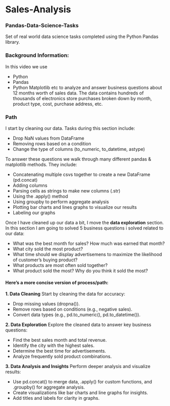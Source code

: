 # Sales-Analysis
### Pandas-Data-Science-Tasks
Set of real world data science tasks completed using the Python Pandas library.

### Background Information:
In this video we use 
- Python
- Pandas 
- Python Matplotlib etc
to analyze and answer business questions about 12 months worth of sales data.
The data contains hundreds of thousands of electronics store purchases broken down by month, product type, cost, purchase address, etc. 

### Path 
I start by cleaning our data. Tasks during this section include:
- Drop NaN values from DataFrame
- Removing rows based on a condition
- Change the type of columns (to_numeric, to_datetime, astype)


To answer these questions we walk through many different pandas & matplotlib methods. They include:
- Concatenating multiple csvs together to create a new DataFrame (pd.concat)
- Adding columns
- Parsing cells as strings to make new columns (.str)
- Using the .apply() method
- Using groupby to perform aggregate analysis
- Plotting bar charts and lines graphs to visualize our results
- Labeling our graphs


Once I have cleaned up our data a bit, I move the **data exploration** section. In this section I am going to solved 5 business questions i solved related to our data:
- What was the best month for sales? How much was earned that month?
- What city sold the most product?
- What time should we display advertisemens to maximize the likelihood of customer’s buying product?
- What products are most often sold together?
- What product sold the most? Why do you think it sold the most?

#### Here’s a more concise version of process/path:

**1. Data Cleaning**
Start by cleaning the data for accuracy:
- Drop missing values (dropna()).
- Remove rows based on conditions (e.g., negative sales).
- Convert data types (e.g., pd.to_numeric(), pd.to_datetime()).

**2. Data Exploration**
Explore the cleaned data to answer key business questions:
- Find the best sales month and total revenue.
- Identify the city with the highest sales.
- Determine the best time for advertisements.
- Analyze frequently sold product combinations.

**3. Data Analysis and Insights**
Perform deeper analysis and visualize results:
- Use pd.concat() to merge data, .apply() for custom functions, and .groupby() for aggregate analysis.
- Create visualizations like bar charts and line graphs for insights.
- Add titles and labels for clarity in graphs.
